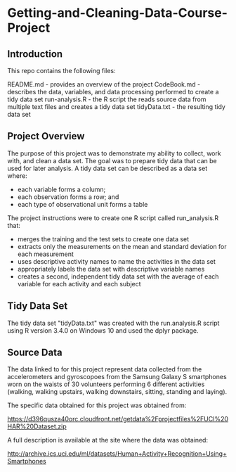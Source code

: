 # Getting-and-Cleaning-Data-Course-Project

## Introduction

This repo contains the following files:

README.md - provides an overview of the project
CodeBook.md - describes the data, variables, and data processing performed to create a tidy data set
run-analysis.R - the R script the reads source data from multiple text files and creates a tidy data set
tidyData.txt - the resulting tidy data set

## Project Overview

The purpose of this project was to demonstrate my ability to collect, work with, and clean a data set. The goal was to prepare tidy data that can be used for later analysis. A tidy data set can be described as a data set where:
  - each variable forms a column;
  - each observation forms a row; and
  - each type of observational unit forms a table

The project instructions were to create one R script called run_analysis.R that:

  - merges the training and the test sets to create one data set
  - extracts only the measurements on the mean and standard deviation for each measurement
  - uses descriptive activity names to name the activities in the data set
  - appropriately labels the data set with descriptive variable names
  - creates a second, independent tidy data set with the average of each variable for each activity and each         subject

## Tidy Data Set

The tidy data set "tidyData.txt" was created with the run.analysis.R script using R version 3.4.0 on Windows 10 and used the dplyr package.

## Source Data

The data linked to for this project represent data collected from the accelerometers and gyroscopoes from the Samsung Galaxy S smartphones worn on the waists of 30 volunteers performing 6 different activities (walking, walking upstairs, walking downstairs, sitting, standing and laying).

The specific data obtained for this project was obtained from:

https://d396qusza40orc.cloudfront.net/getdata%2Fprojectfiles%2FUCI%20HAR%20Dataset.zip

A full description is available at the site where the data was obtained:

http://archive.ics.uci.edu/ml/datasets/Human+Activity+Recognition+Using+Smartphones
